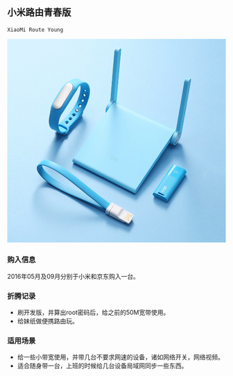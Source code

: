 ## 小米路由青春版

    XiaoMi Route Young

![XiaoMi Route Young](../assets/device/xiaomi-route-young.png)

### 购入信息

2016年05月及09月分别于小米和京东购入一台。

### 折腾记录

- 刷开发版，并算出root密码后，给之前的50M宽带使用。
- 给妹纸做便携路由玩。

### 适用场景

- 给一些小带宽使用，并带几台不要求网速的设备，诸如网络开关，网络视频。
- 适合随身带一台，上班的时候给几台设备局域网同步一些东西。


